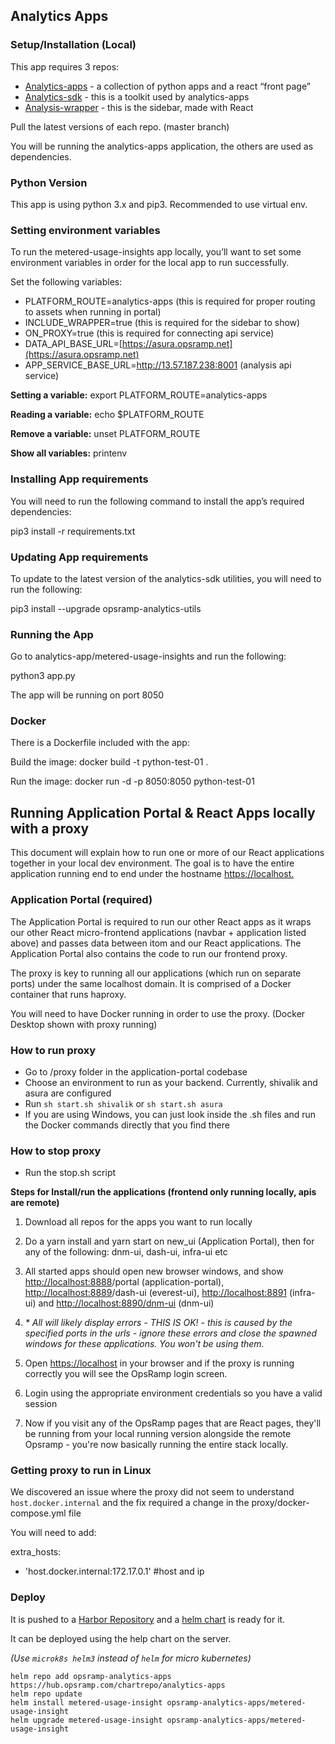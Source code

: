 
## Analytics Apps

### Setup/Installation (Local)

This app requires 3 repos:

-   [Analytics-apps](https://github.com/opsramp/analytics-apps) - a collection of python apps and a react “front page”
-   [Analytics-sdk](https://github.com/opsramp/analytics-sdk) - this is a toolkit used by analytics-apps
-   [Analysis-wrapper](https://github.com/opsramp/analysis-wrapper) - this is the sidebar, made with React

Pull the latest versions of each repo. (master branch)

You will be running the analytics-apps application, the others are used as dependencies.

### Python Version

This app is using python 3.x and pip3. Recommended to use virtual env.

### Setting environment variables

To run the metered-usage-insights app locally, you’ll want to set some environment variables in order for the local app to run successfully.

Set the following variables:

-   PLATFORM_ROUTE=analytics-apps (this is required for proper routing to assets when running in portal)
-   INCLUDE_WRAPPER=true (this is required for the sidebar to show)
-   ON_PROXY=true (this is required for connecting api service)
-   DATA_API_BASE_URL=[https://asura.opsramp.net](https://asura.opsramp.net)
-   APP_SERVICE_BASE_URL=http://13.57.187.238:8001 (analysis api service)

**Setting a variable:** export PLATFORM_ROUTE=analytics-apps

**Reading a variable:** echo $PLATFORM_ROUTE

**Remove a variable:** unset PLATFORM_ROUTE

**Show all variables:** printenv

### Installing App requirements

You will need to run the following command to install the app’s required dependencies:

pip3 install -r requirements.txt

### Updating App requirements

To update to the latest version of the analytics-sdk utilities, you will need to run the following:

pip3 install --upgrade opsramp-analytics-utils

### Running the App

Go to analytics-app/metered-usage-insights and run the following:

python3 app.py

The app will be running on port 8050

### Docker

There is a Dockerfile included with the app:  
  
Build the image: docker build -t python-test-01 .

Run the image: docker run -d -p 8050:8050 python-test-01


## Running Application Portal & React Apps locally with a proxy

This document will explain how to run one or more of our React applications together in your local dev environment. The goal is to have the entire application running end to end under the hostname [https://localhost.](https://localhost.)


### Application Portal (required)

The Application Portal is required to run our other React apps as it wraps our other React micro-frontend applications (navbar + application listed above) and passes data between itom and our React applications. The Application Portal also contains the code to run our frontend proxy.

The proxy is key to running all our applications (which run on separate ports) under the same localhost domain. It is comprised of a Docker container that runs haproxy.

You will need to have Docker running in order to use the proxy. (Docker Desktop shown with proxy running)

### How to run proxy

-   Go to /proxy folder in the application-portal codebase
-   Choose an environment to run as your backend. Currently, shivalik and asura are configured
-   Run `sh start.sh shivalik` or `sh start.sh asura`
-   If you are using Windows, you can just look inside the .sh files and run the Docker commands directly that you find there

### How to stop proxy

-   Run the stop.sh script

**Steps for Install/run the applications (frontend only running locally, apis are remote)**

1.  Download all repos for the apps you want to run locally
2.  Do a yarn install and yarn start on new_ui (Application Portal), then for any of the following: dnm-ui, dash-ui, infra-ui etc

1.  All started apps should open new browser windows, and show [http://localhost:8888](http://localhost:8888)/portal (application-portal), [http://localhost:8889](http://localhost:8889)/dash-ui (everest-ui), [http://localhost:8891](http://localhost:8891) (infra-ui) and [http://localhost:8890/dnm-ui](http://localhost:8890/dnm-ui) (dnm-ui)
2.  _* All will likely display errors - THIS IS OK! - this is caused by the specified ports in the urls - ignore these errors and close the spawned windows for these applications. You won't be using them._

4.  Open [https://localhost](https://localhost) in your browser and if the proxy is running correctly you will see the OpsRamp login screen.
5.  Login using the appropriate environment credentials so you have a valid session
6.  Now if you visit any of the OpsRamp pages that are React pages, they'll be running from your local running version alongside the remote Opsramp - you're now basically running the entire stack locally.

### Getting proxy to run in Linux

We discovered an issue where the proxy did not seem to understand `host.docker.internal` and the fix required a change in the proxy/docker-compose.yml file  
  
You will need to add:

extra_hosts:

  -  'host.docker.internal:172.17.0.1'  #host and ip

### Deploy
It is pushed to a [Harbor Repository](https://hub.opsramp.com/harbor/projects/5/repositories) and a [helm chart](https://hub.opsramp.com/harbor/projects/5/helm-charts) is ready for it.

It can be deployed using the help chart on the server.

_(Use ```microk8s helm3``` instead of ```helm``` for micro kubernetes)_

```
helm repo add opsramp-analytics-apps https://hub.opsramp.com/chartrepo/analytics-apps
helm repo update
helm install metered-usage-insight opsramp-analytics-apps/metered-usage-insight
helm upgrade metered-usage-insight opsramp-analytics-apps/metered-usage-insight
```
